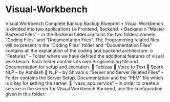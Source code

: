 # Visual-Workbench
Visual Workbench Complete Backup
Backup Blueprint
•	Visual Workbench is divided into two applications i.e Frontend, Backend.
•	Backend
o	“Master Backend Files” - in the Backend folder contains the two folders namely “Coding Files” and “Documentation Files”. The Programming related files will be present in the “Coding Files” folder and “Documentation Files” contains all the explanation of the coding and backend architecture. 
o	“Features” – Folder where we have defined the additional features of visual workbench. 
Each folder contains its own Programming file and Documentation for setup and execution.
	Tableau
	Voice to Text
	Spark NLP – by Abhilash
	NLP – by Shivani
o	“Server and Server Related Files” – Folder contains the Server Setup, Documentation and the “PEM” file which is a key for setting the server. 
	“vaas_app.service” – In order to create a service in the server for Visual Workbench Backend, use the configuration given in this folder.
